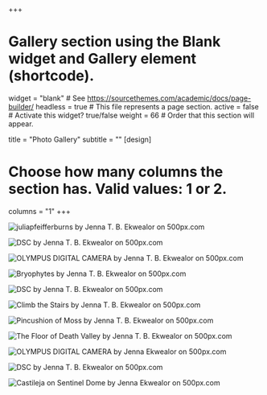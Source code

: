 +++
# Gallery section using the Blank widget and Gallery element (shortcode).
widget = "blank"  # See https://sourcethemes.com/academic/docs/page-builder/
headless = true  # This file represents a page section.
active = false  # Activate this widget? true/false
weight = 66  # Order that this section will appear.

title = "Photo Gallery"
subtitle = ""
[design]
  # Choose how many columns the section has. Valid values: 1 or 2.
  columns = "1"
+++
<div class='pixels-photo'">
  <p>
    <img src='https://drscdn.500px.org/photo/242266657/m%3D900/v2?user_id=24976563&webp=true&sig=3285b43e539a7a9cac1545e57b95d162a6cbb63767ec06a2dbb398ddb28b8bc8' alt='juliapfeifferburns by Jenna T. B. Ekwealor on 500px.com'>
  </p>
  <a href='https://500px.com/photo/242266657/juliapfeifferburns-by-jenna-t-b-ekwealor' alt='juliapfeifferburns by Jenna T. B. Ekwealor on 500px.com'></a>
</div>


<div class='pixels-photo'>
  <p>
    <img src='https://drscdn.500px.org/photo/242266613/m%3D900/v2?user_id=24976563&webp=true&sig=a6c4a49b131a82831ba124772618db7a1945e573938415e36bda2ff3a786c924' alt='DSC by Jenna T. B. Ekwealor on 500px.com'>
  </p>
  <a href='https://500px.com/photo/242266613/dsc-by-jenna-t-b-ekwealor' alt='DSC by Jenna T. B. Ekwealor on 500px.com'></a>
</div>


<div class='pixels-photo'>
  <p>
    <img src='https://drscdn.500px.org/photo/290697417/m%3D900/v2?user_id=24976563&webp=true&sig=2002810a5273da87c8e7ce1461a1adfb0b525710d7d7ee16313cd9fe1e134d9f' alt='OLYMPUS DIGITAL CAMERA by Jenna T. B. Ekwealor on 500px.com'>
  </p>
  <a href='https://500px.com/photo/290697417/olympus-digital-camera-by-jenna-t-b-ekwealor' alt='OLYMPUS DIGITAL CAMERA by Jenna T. B. Ekwealor on 500px.com'></a>
</div>


<div class='pixels-photo'>
  <p>
    <img src='https://drscdn.500px.org/photo/242263143/m%3D900/v2?user_id=24976563&webp=true&sig=d014b4345dfec005c575bec79a07b85963e6563db068c9e9efbc53d934e837b1' alt='Bryophytes by Jenna T. B. Ekwealor on 500px.com'>
  </p>
  <a href='https://500px.com/photo/242263143/bryophytes-by-jenna-t-b-ekwealor' alt='Bryophytes by Jenna T. B. Ekwealor on 500px.com'></a>
</div>


<div class='pixels-photo'>
  <p>
    <img src='https://drscdn.500px.org/photo/242263445/m%3D900/v2?user_id=24976563&webp=true&sig=a6ee028f95fc85a2dd0bfa0acd857f79cbac06bb847d25d408dad19e0ea272e4' alt='DSC by Jenna T. B. Ekwealor on 500px.com'>
  </p>
  <a href='https://500px.com/photo/242263445/dsc-by-jenna-t-b-ekwealor' alt='DSC by Jenna T. B. Ekwealor on 500px.com'></a>
</div>


<div class='pixels-photo'>
  <p>
    <img src='https://drscdn.500px.org/photo/291990859/m%3D900/v2?user_id=24976563&webp=true&sig=d74529bbc02a11ccb0234a938e62ca8ce34e05547820f65cc4a3112d2eda8b08' alt='Climb the Stairs by Jenna T. B. Ekwealor on 500px.com'>
  </p>
  <a href='https://500px.com/photo/291990859/climb-the-stairs-by-jenna-t-b-ekwealor' alt='Climb the Stairs by Jenna T. B. Ekwealor on 500px.com'></a>
</div>


<div class='pixels-photo'>
  <p>
    <img src='https://drscdn.500px.org/photo/290697431/m%3D900/v2?user_id=24976563&webp=true&sig=fc03d814056781cf82d7680d01708d529689e2e52e00a0d62e819d1e474fb00f' alt='Pincushion of Moss by Jenna T. B. Ekwealor on 500px.com'>
  </p>
  <a href='https://500px.com/photo/290697431/pincushion-of-moss-by-jenna-t-b-ekwealor' alt='Pincushion of Moss by Jenna T. B. Ekwealor on 500px.com'></a>
</div>


<div class='pixels-photo'>
  <p>
    <img src='https://drscdn.500px.org/photo/242266577/m%3D900/v2?user_id=24976563&webp=true&sig=a8766ab43c47b7b2d21cf5219adbb90feffc8a529eaef2eac1779b9334c90239' alt='The Floor of Death Valley by Jenna T. B. Ekwealor on 500px.com'>
  </p>
  <a href='https://500px.com/photo/242266577/the-floor-of-death-valley-by-jenna-t-b-ekwealor' alt='The Floor of Death Valley by Jenna T. B. Ekwealor on 500px.com'></a>
</div>

<div class='pixels-photo'>
  <p>
    <img src='https://drscdn.500px.org/photo/290697433/m%3D900/v2?sig=8a5eba50765842b91e60ad098c3f2fefe306e451a175675a8d636721db2af2cb' alt='OLYMPUS DIGITAL CAMERA by Jenna Ekwealor on 500px.com'>
  </p>
  <a href='https://500px.com/photo/290697433/OLYMPUS-DIGITAL-CAMERA-by-Jenna-Ekwealor' alt='OLYMPUS DIGITAL CAMERA by Jenna Ekwealor on 500px.com'></a>
</div>

<script type='text/javascript' src='https://500px.com/embed.js'></script>

<div class='pixels-photo'>
  <p>
    <img src='https://drscdn.500px.org/photo/242263467/m%3D900/v2?user_id=24976563&webp=true&sig=c667828611212e400addc35e77087dbc4677e0be502c27675dab7b2ce2ddf17d' alt='DSC by Jenna T. B. Ekwealor on 500px.com'>
  </p>
  <a href='https://500px.com/photo/242263467/dsc-by-jenna-t-b-ekwealor' alt='DSC by Jenna T. B. Ekwealor on 500px.com'></a>
</div>

<div class='pixels-photo'>
<p>
<img src='https://drscdn.500px.org/photo/290700623/m%3D900/v2?sig=c4b3d5cd45fac16bf8fe0eef295b2c89bea53825b5352361dd0a3377ccee9b50' alt='Castileja on Sentinel Dome by Jenna Ekwealor on 500px.com'>
</p>
<a href='https://500px.com/photo/290700623/Castileja-on-Sentinel-Dome-by-Jenna-Ekwealor' alt='Castileja on Sentinel Dome by Jenna Ekwealor on 500px.com'></a>
</div>

<script type='text/javascript' src='https://500px.com/embed.js'></script>

<script type='text/javascript' src='https://500px.com/embed.js'></script>
</div><!-- /.blurb -->

<div class=blurb>
